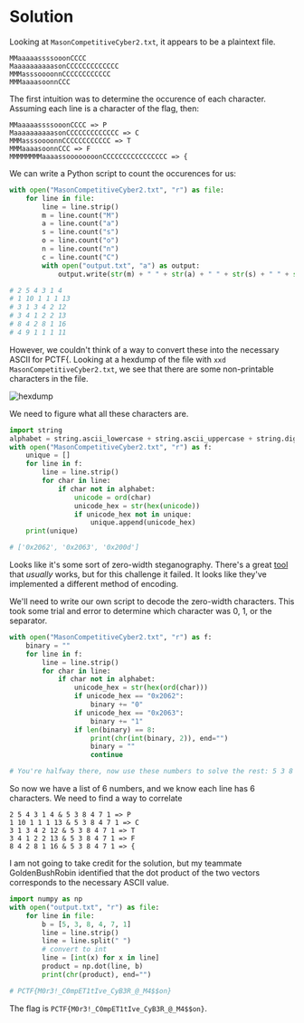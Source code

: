 # Solution

Looking at `MasonCompetitiveCyber2.txt`, it appears to be a plaintext file. 

```
M⁢M⁣aa⁢a⁣a⁣ass⁢s⁢s⁣o‍o⁢o⁣n⁣C⁢CC⁣C⁣
M⁣aaaaaa⁣aa‍a⁢a⁣s⁣on⁣C⁢C⁣C⁢C⁣CCC‍C⁢C⁢C⁣C⁢CC
M⁢MM⁣a⁣sss⁣o‍oo⁢o⁣n⁣nCC⁣C⁢C⁢C⁣CC⁢CCCCC
M‍M⁢M⁣a⁣a⁢a⁢as⁣o⁢o⁣n‍n⁢CC⁢C⁣
```

The first intuition was to determine the occurence of each character. Assuming each line is a character of the flag, then:

```
M⁢M⁣aa⁢a⁣a⁣ass⁢s⁢s⁣o‍o⁢o⁣n⁣C⁢CC⁣C⁣ => P
M⁣aaaaaa⁣aa‍a⁢a⁣s⁣on⁣C⁢C⁣C⁢C⁣CCC‍C⁢C⁢C⁣C⁢CC => C
M⁢MM⁣a⁣sss⁣o‍oo⁢o⁣n⁣nCC⁣C⁢C⁢C⁣CC⁢CCCCC => T
M‍M⁢M⁣a⁣a⁢a⁢as⁣o⁢o⁣n‍n⁢CC⁢C⁣ => F
M⁢M‍M⁢M⁣M⁣M⁢M⁣Maaaa⁢ss⁢o⁢o‍oooo⁢o⁣onC⁣C⁢CCCC⁢CC⁢CC⁢C⁣CC‍CC⁢C⁣ => {
```

We can write a Python script to count the occurences for us:

```python
with open("MasonCompetitiveCyber2.txt", "r") as file:
    for line in file:
        line = line.strip()
        m = line.count("M")
        a = line.count("a")
        s = line.count("s")
        o = line.count("o")
        n = line.count("n")
        c = line.count("C")
        with open("output.txt", "a") as output:
            output.write(str(m) + " " + str(a) + " " + str(s) + " " + str(o) + " " + str(n) + " " + str(c) + "\n")

# 2 5 4 3 1 4
# 1 10 1 1 1 13
# 3 1 3 4 2 12
# 3 4 1 2 2 13
# 8 4 2 8 1 16
# 4 9 1 1 1 11
```

However, we couldn't think of a way to convert these into the necessary ASCII for PCTF{. Looking at a hexdump of the file with `xxd MasonCompetitiveCyber2.txt`, we see that there are some non-printable characters in the file. 

![hexdump](https://i.imgur.com/rKU50tI.png)

We need to figure what all these characters are. 

```python
import string
alphabet = string.ascii_lowercase + string.ascii_uppercase + string.digits + string.punctuation + " "
with open("MasonCompetitiveCyber2.txt", "r") as f:
    unique = []
    for line in f:
        line = line.strip()
        for char in line:
            if char not in alphabet:
                unicode = ord(char)
                unicode_hex = str(hex(unicode))
                if unicode_hex not in unique:
                    unique.append(unicode_hex)
    print(unique)

# ['0x2062', '0x2063', '0x200d']
```

Looks like it's some sort of zero-width steganography. There's a great [tool](https://330k.github.io/misc_tools/unicode_steganography.html) that _usually_ works, but for this challenge it failed. It looks like they've implemented a different method of encoding. 

We'll need to write our own script to decode the zero-width characters. This took some trial and error to determine which character was 0, 1, or the separator. 

```python
with open("MasonCompetitiveCyber2.txt", "r") as f:
    binary = ""
    for line in f:
        line = line.strip()
        for char in line:
            if char not in alphabet:
                unicode_hex = str(hex(ord(char)))
                if unicode_hex == "0x2062":
                    binary += "0"
                if unicode_hex == "0x2063":
                    binary += "1"
                if len(binary) == 8:
                    print(chr(int(binary, 2)), end="")
                    binary = ""
                    continue

# You're halfway there, now use these numbers to solve the rest: 5 3 8 4 7 1

```

So now we have a list of 6 numbers, and we know each line has 6 characters. We need to find a way to correlate 

```
2 5 4 3 1 4 & 5 3 8 4 7 1 => P
1 10 1 1 1 13 & 5 3 8 4 7 1 => C
3 1 3 4 2 12 & 5 3 8 4 7 1 => T
3 4 1 2 2 13 & 5 3 8 4 7 1 => F
8 4 2 8 1 16 & 5 3 8 4 7 1 => {
```

I am not going to take credit for the solution, but my teammate GoldenBushRobin identified that the dot product of the two vectors corresponds to the necessary ASCII value. 

```python
import numpy as np
with open("output.txt", "r") as file:
    for line in file:
        b = [5, 3, 8, 4, 7, 1]
        line = line.strip()
        line = line.split(" ")
        # convert to int
        line = [int(x) for x in line]
        product = np.dot(line, b)
        print(chr(product), end="")

# PCTF{M0r3!_C0mpET1tIve_CyB3R_@_M4$$on}
```

The flag is `PCTF{M0r3!_C0mpET1tIve_CyB3R_@_M4$$on}`.



